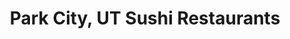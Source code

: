 ---
layout: city
title: Park City, UT Sushi Restaurants
permalink: /utah/park-city/
stateAbbr: UT
stateName: Utah
cityName: Park City
---